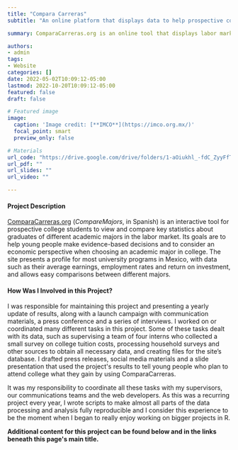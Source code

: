 ```yaml
---
title: "Compara Carreras"
subtitle: "An online platform that displays data to help prospective college students make informed decisions about their choice of academic major from an economical perspective."

summary: ComparaCarreras.org is an online tool that displays labor market data of college graduates in Mexico, like average earnings, employment rates and return on investment, and allows easy comparisons between different majors. This site helps prospective college students to know the economical costs, benefits and risks associated with graduating from different academic programs, so that their choice can balance their interests and aptitudes with their financial expectations.

authors:
- admin
tags: 
- Website
categories: []
date: 2022-05-02T10:09:12-05:00
lastmod: 2022-10-20T10:09:12-05:00
featured: false
draft: false

# Featured image
image:
  caption: 'Image credit: [**IMCO**](https://imco.org.mx/)' 
  focal_point: smart
  preview_only: false

# Materials
url_code: "https://drive.google.com/drive/folders/1-aOiukhl_-fdC_ZyyFfTMlTRk84vBovZ?usp=sharing"
url_pdf: ""
url_slides: ""
url_video: ""

---
```


#### Project Description

[ComparaCarreras.org](https://imco.org.mx/comparacarreras/) (_CompareMajors_, in Spanish) is an interactive tool for prospective college students to view and compare key statistics about graduates of different academic majors in the labor market. Its goals are to help young people make evidence-based decisions and to consider an economic perspective when choosing an academic major in college. The site presents a profile for most university programs in Mexico, with data such as their average earnings, employment rates and return on investment, and allows easy comparisons between different majors.

#### How Was I Involved in this Project?

I was responsible for maintaining this project and presenting a yearly update of results, along with a launch campaign with communication materials, a press conference and a series of interviews. I worked on or coordinated many different tasks in this project. Some of these tasks dealt with its data, such as supervising a team of four interns who collected a small survey on college tuition costs, processing household surveys and other sources to obtain all necessary data, and creating files for the site’s database. I drafted press releases, social media materials and a slide presentation that used the project's results to tell young people who plan to attend college what they gain by using ComparaCarreras. 


It was my responsibility to coordinate all these tasks with my supervisors, our communications teams and the web developers. As this was a recurring project every year, I wrote scripts to make almost all parts of the data processing and analysis fully reproducible and I consider this experience to be the moment when I began to really enjoy working on bigger projects in R.

**Additional content for this project can be found below and in the links beneath this page's main title.**